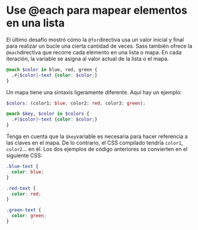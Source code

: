 
# Use @each para mapear elementos en una lista

El último desafío mostró cómo la `@for`directiva usa un valor inicial y final para realizar un bucle una cierta cantidad de veces. Sass también ofrece la `@each`directiva que recorre cada elemento en una lista o mapa. En cada iteración, la variable se asigna al valor actual de la lista o el mapa.

```scss
@each $color in blue, red, green {
  .#{$color}-text {color: $color;}
}

```

Un mapa tiene una sintaxis ligeramente diferente. Aquí hay un ejemplo:

```scss
$colors: (color1: blue, color2: red, color3: green);

@each $key, $color in $colors {
  .#{$color}-text {color: $color;}
}

```

Tenga en cuenta que la `$key`variable es necesaria para hacer referencia a las claves en el mapa. De lo contrario, el CSS compilado tendría `color1`, `color2`... en él. Los dos ejemplos de código anteriores se convierten en el siguiente CSS:

```scss
.blue-text {
  color: blue;
}

.red-text {
  color: red;
}

.green-text {
  color: green;
}
```
